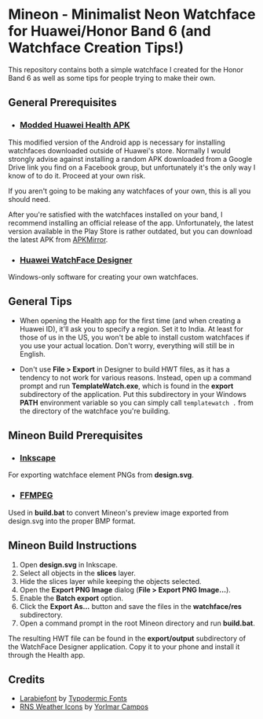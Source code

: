 # Mineon - Minimalist Neon Watchface for Huawei/Honor Band 6 (and Watchface Creation Tips!)

This repository contains both a simple watchface I created for the Honor Band 6 as well as some tips for people trying to make their own.

## General Prerequisites

* ### [Modded Huawei Health APK](https://drive.google.com/file/d/1iSZLlfcBdOX2BIIV7EUrgGHHFqyGuSOG/view)

This modified version of the Android app is necessary for installing watchfaces downloaded outside of Huawei's store. Normally I would strongly advise against installing a random APK downloaded from a Google Drive link you find on a Facebook group, but unfortunately it's the only way I know of to do it. Proceed at your own risk.

If you aren't going to be making any watchfaces of your own, this is all you should need.

After you're satisfied with the watchfaces installed on your band, I recommend installing an official release of the app. Unfortunately, the latest version available in the Play Store is rather outdated, but you can download the latest APK from [APKMirror](https://www.apkmirror.com/apk/huawei-internet-service/health/).

* ### [Huawei WatchFace Designer](https://appfile1.hicloud.com/FileServer/getFile/app/011/111/111/0000000000011111111.20210113115614.24721818240632603423417575876194:20471231000000:0001:1F55F4ECBBC11051B487E44F3612F487903332DB60EC58CBD0200C9DE71402B4.zip?needInitFileName=true)

Windows-only software for creating your own watchfaces.

## General Tips

* When opening the Health app for the first time (and when creating a Huawei ID), it'll ask you to specify a region. Set it to India. At least for those of us in the US, you won't be able to install custom watchfaces if you use your actual location. Don't worry, everything will still be in English.

* Don't use <b>File > Export</b> in Designer to build HWT files, as it has a tendency to not work for various reasons. Instead, open up a command prompt and run <b>TemplateWatch.exe</b>, which is found in the <b>export</b> subdirectory of the application. Put this subdirectory in your Windows <b>PATH</b> environment variable so you can simply call <code>templatewatch .</code> from the directory of the watchface you're building.

## Mineon Build Prerequisites

* ### [Inkscape](https://inkscape.org/release/)

For exporting watchface element PNGs from <b>design.svg</b>.

* ### [FFMPEG](https://www.gyan.dev/ffmpeg/builds/ffmpeg-release-essentials.7z)

Used in <b>build.bat</b> to convert Mineon's preview image exported from design.svg into the proper BMP format.

## Mineon Build Instructions

1. Open <b>design.svg</b> in Inkscape.
2. Select all objects in the <b>slices</b> layer.
3. Hide the slices layer while keeping the objects selected.
3. Open the <b>Export PNG Image</b> dialog (<b>File > Export PNG Image...</b>).
4. Enable the <b>Batch export</b> option.
5. Click the <b>Export As...</b> button and save the files in the <b>watchface/res</b> subdirectory.
6. Open a command prompt in the root Mineon directory and run <b>build.bat</b>.

The resulting HWT file can be found in the <b>export/output</b> subdirectory of the WatchFace Designer application. Copy it to your phone and install it through the Health app.

## Credits

* [Larabiefont](https://typodermicfonts.com/larabiefont/) by [Typodermic Fonts](https://typodermicfonts.com/)
* [RNS Weather Icons](https://iconstore.co/icons/rns-weather-icons/) by [Yorlmar Campos](https://www.rnsfonts.com/)
